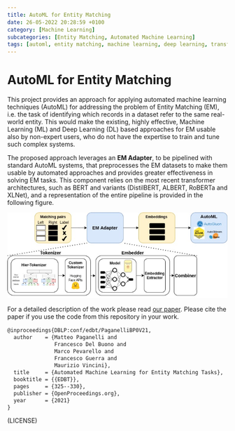 ```yaml
---
title: AutoML for Entity Matching
date: 26-05-2022 20:28:59 +0100
category: [Machine Learning]
subcategories: [Entity Matching, Automated Machine Learning]
tags: [automl, entity matching, machine learning, deep learning, transformer]
---
```


# AutoML for Entity Matching

This project provides an approach for applying automated machine learning techniques (AutoML) for addressing the problem of Entity Matching (EM), i.e. the task of identifying which records in a dataset refer to the same real-world entity. This would make the existing, highly effective, Machine Learning (ML) and Deep Learning (DL) based approaches for EM usable also by non-expert users, who do not have the expertise to train and tune such complex systems.

The proposed approach leverages an **EM Adapter**, to be pipelined with standard AutoML systems, that preprocesses the EM datasets to make them usable by automated approaches and provides greater effectiveness in solving EM tasks. This component relies on the most recent transformer architectures, such as BERT and variants (DistilBERT, ALBERT, RoBERTa and XLNet), and a representation of the entire pipeline is provided in the following figure.

![EMAdapterArchitecture](/images/EMAdapterArchitecture.jpg)

For a detailed description of the work please read [our paper](https://openproceedings.org/2021/conf/edbt/p260.pdf). Please cite the paper if you use the code from this repository in your work.

```
@inproceedings{DBLP:conf/edbt/PaganelliBP0V21,
  author    = {Matteo Paganelli and
               Francesco Del Buono and
               Marco Pevarello and
               Francesco Guerra and
               Maurizio Vincini},
  title     = {Automated Machine Learning for Entity Matching Tasks},
  booktitle = {{EDBT}},
  pages     = {325--330},
  publisher = {OpenProceedings.org},
  year      = {2021}
}
```

(LICENSE)
